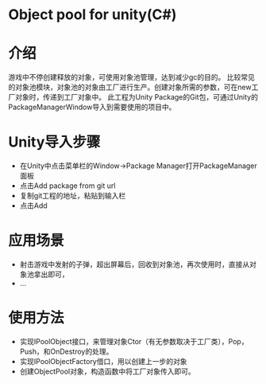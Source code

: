 # Object pool for unity(C#)

# 介绍
游戏中不停创建释放的对象，可使用对象池管理，达到减少gc的目的。
比较常见的对象池模块，对象池的对象由工厂进行生产。创建对象所需的参数，可在new工厂对象时，传递到工厂对象中。
此工程为Unity Package的Git包，可通过Unity的PackageManagerWindow导入到需要使用的项目中。

# Unity导入步骤
- 在Unity中点击菜单栏的Window->Package Manager打开PackageManager面板
- 点击Add package from git url
- 复制git工程的地址，粘贴到输入栏
- 点击Add

# 应用场景
- 射击游戏中发射的子弹，超出屏幕后，回收到对象池，再次使用时，直接从对象池拿出即可，
- ...

# 使用方法
- 实现IPoolObject接口，来管理对象Ctor（有无参数取决于工厂类），Pop，Push，和OnDestroy的处理。
- 实现IPoolObjectFactory借口，用以创建上一步的对象
- 创建ObjectPool对象，构造函数中将工厂对象传入即可。
